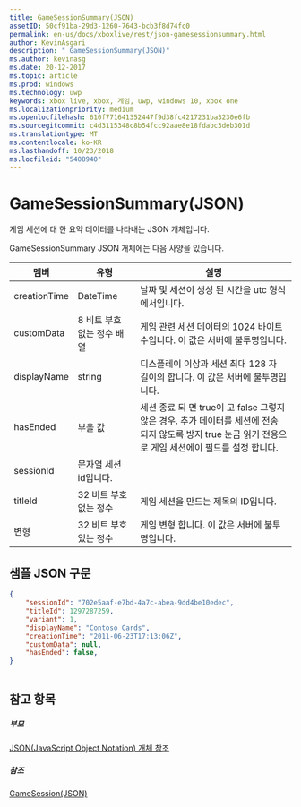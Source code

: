 ```yaml
---
title: GameSessionSummary(JSON)
assetID: 50cf91ba-29d3-1260-7643-bcb3f8d74fc0
permalink: en-us/docs/xboxlive/rest/json-gamesessionsummary.html
author: KevinAsgari
description: " GameSessionSummary(JSON)"
ms.author: kevinasg
ms.date: 20-12-2017
ms.topic: article
ms.prod: windows
ms.technology: uwp
keywords: xbox live, xbox, 게임, uwp, windows 10, xbox one
ms.localizationpriority: medium
ms.openlocfilehash: 610f771641352447f9d38fc4217231ba3230e6fb
ms.sourcegitcommit: c4d3115348c8b54fcc92aae8e18fdabc3deb301d
ms.translationtype: MT
ms.contentlocale: ko-KR
ms.lasthandoff: 10/23/2018
ms.locfileid: "5408940"
---
```

# <a name="gamesessionsummary-json"></a>GameSessionSummary(JSON)
게임 세션에 대 한 요약 데이터를 나타내는 JSON 개체입니다. 
<a id="ID4EN"></a>

  
 
GameSessionSummary JSON 개체에는 다음 사양을 있습니다.
 
| 멤버| 유형| 설명| 
| --- | --- | --- | 
| creationTime| DateTime| 날짜 및 세션이 생성 된 시간을 utc 형식에서입니다. | 
| customData| 8 비트 부호 없는 정수 배열| 게임 관련 세션 데이터의 1024 바이트 수입니다. 이 값은 서버에 불투명입니다. | 
| displayName| string| 디스플레이 이상과 세션 최대 128 자 길이의 합니다. 이 값은 서버에 불투명입니다. | 
| hasEnded| 부울 값| 세션 종료 되 면 true이 고 false 그렇지 않은 경우. 추가 데이터를 세션에 전송 되지 않도록 방지 true 눈금 읽기 전용으로 게임 세션에이 필드를 설정 합니다. | 
| sessionId| 문자열 세션 id입니다. | 
| titleId| 32 비트 부호 없는 정수| 게임 세션을 만드는 제목의 ID입니다.| 
| 변형| 32 비트 부호 있는 정수| 게임 변형 합니다. 이 값은 서버에 불투명입니다.| 
  
<a id="ID4EID"></a>

 
## <a name="sample-json-syntax"></a>샘플 JSON 구문
 

```json
{
    "sessionId": "702e5aaf-e7bd-4a7c-abea-9dd4be10edec",
    "titleId": 1297287259,
    "variant": 1,
    "displayName": "Contoso Cards",
    "creationTime": "2011-06-23T17:13:06Z",
    "customData": null,
    "hasEnded": false,
}
    
```

  
<a id="ID4ERD"></a>

 
## <a name="see-also"></a>참고 항목
 
<a id="ID4ETD"></a>

 
##### <a name="parent"></a>부모 

[JSON(JavaScript Object Notation) 개체 참조](atoc-xboxlivews-reference-json.md)

  
<a id="ID4E4D"></a>

 
##### <a name="reference"></a>참조 

[GameSession(JSON)](json-gamesession.md)

   